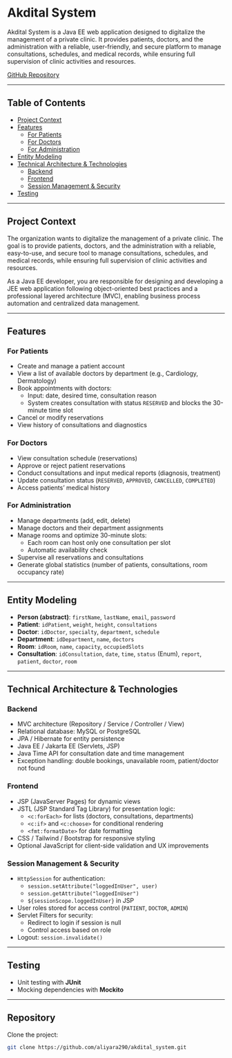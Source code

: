 # Akdital System

Akdital System is a Java EE web application designed to digitalize the management of a private clinic. It provides patients, doctors, and the administration with a reliable, user-friendly, and secure platform to manage consultations, schedules, and medical records, while ensuring full supervision of clinic activities and resources.

[GitHub Repository](https://github.com/aliyara290/akdital_system.git)

---

## Table of Contents

- [Project Context](#project-context)
- [Features](#features)
    - [For Patients](#for-patients)
    - [For Doctors](#for-doctors)
    - [For Administration](#for-administration)
- [Entity Modeling](#entity-modeling)
- [Technical Architecture & Technologies](#technical-architecture--technologies)
    - [Backend](#backend)
    - [Frontend](#frontend)
    - [Session Management & Security](#session-management--security)
- [Testing](#testing)

---

## Project Context

The organization wants to digitalize the management of a private clinic. The goal is to provide patients, doctors, and the administration with a reliable, easy-to-use, and secure tool to manage consultations, schedules, and medical records, while ensuring full supervision of clinic activities and resources.

As a Java EE developer, you are responsible for designing and developing a JEE web application following object-oriented best practices and a professional layered architecture (MVC), enabling business process automation and centralized data management.

---

## Features

### For Patients
- Create and manage a patient account
- View a list of available doctors by department (e.g., Cardiology, Dermatology)
- Book appointments with doctors:
    - Input: date, desired time, consultation reason
    - System creates consultation with status `RESERVED` and blocks the 30-minute time slot
- Cancel or modify reservations
- View history of consultations and diagnostics

### For Doctors
- View consultation schedule (reservations)
- Approve or reject patient reservations
- Conduct consultations and input medical reports (diagnosis, treatment)
- Update consultation status (`RESERVED`, `APPROVED`, `CANCELLED`, `COMPLETED`)
- Access patients’ medical history

### For Administration
- Manage departments (add, edit, delete)
- Manage doctors and their department assignments
- Manage rooms and optimize 30-minute slots:
    - Each room can host only one consultation per slot
    - Automatic availability check
- Supervise all reservations and consultations
- Generate global statistics (number of patients, consultations, room occupancy rate)

---

## Entity Modeling

- **Person (abstract)**: `firstName`, `lastName`, `email`, `password`
- **Patient**: `idPatient`, `weight`, `height`, `consultations`
- **Doctor**: `idDoctor`, `specialty`, `department`, `schedule`
- **Department**: `idDepartment`, `name`, `doctors`
- **Room**: `idRoom`, `name`, `capacity`, `occupiedSlots`
- **Consultation**: `idConsultation`, `date`, `time`, `status` (Enum), `report`, `patient`, `doctor`, `room`

---

## Technical Architecture & Technologies

### Backend
- MVC architecture (Repository / Service / Controller / View)
- Relational database: MySQL or PostgreSQL
- JPA / Hibernate for entity persistence
- Java EE / Jakarta EE (Servlets, JSP)
- Java Time API for consultation date and time management
- Exception handling: double bookings, unavailable room, patient/doctor not found

### Frontend
- JSP (JavaServer Pages) for dynamic views
- JSTL (JSP Standard Tag Library) for presentation logic:
    - `<c:forEach>` for lists (doctors, consultations, departments)
    - `<c:if>` and `<c:choose>` for conditional rendering
    - `<fmt:formatDate>` for date formatting
- CSS / Tailwind / Bootstrap for responsive styling
- Optional JavaScript for client-side validation and UX improvements

### Session Management & Security
- `HttpSession` for authentication:
    - `session.setAttribute("loggedInUser", user)`
    - `session.getAttribute("loggedInUser")`
    - `${sessionScope.loggedInUser}` in JSP
- User roles stored for access control (`PATIENT`, `DOCTOR`, `ADMIN`)
- Servlet Filters for security:
    - Redirect to login if session is null
    - Control access based on role
- Logout: `session.invalidate()`

---

## Testing
- Unit testing with **JUnit**
- Mocking dependencies with **Mockito**

---

## Repository
Clone the project:

```bash
git clone https://github.com/aliyara290/akdital_system.git
